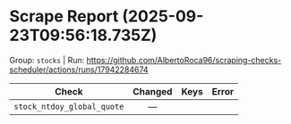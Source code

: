 # Scrape Report (2025-09-23T09:56:18.735Z)

Group: `stocks`  |  Run: https://github.com/AlbertoRoca96/scraping-checks-scheduler/actions/runs/17942284674

| Check | Changed | Keys | Error |
|---|:---:|:--|:--|
| `stock_ntdoy_global_quote` | — |  |  |
